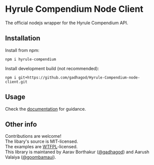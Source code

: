 # Hyrule Compendium Node Client
The official nodejs wrapper for the Hyrule Compendium API.

## Installation

Install from npm:

    npm i hyrule-compendium

Install development build (not recommended):

    npm i git+https://github.com/gadhagod/Hyrule-Compendium-node-client.git

## Usage
Check the [documentation](https://gadhagod.github.io/Hyrule-Compendium-API/#/client-libraries/node?id=node-wrapper) for guidance.

## Other info
Contributions are welcome! \
The libary's source is MIT-licensed. \
The examples are [WTFPL](https://en.wikipedia.org/wiki/WTFPL)-licensed. \
This library is maintaned by Aarav Borthakur ([@gadhagod](https://github.com/gadhagod)) and Aarush Valaiya ([@goombamaui](https://github.com/goombamaui)).